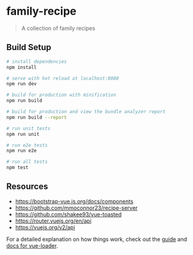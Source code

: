 # family-recipe

> A collection of family recipes

## Build Setup

``` bash
# install dependencies
npm install

# serve with hot reload at localhost:8080
npm run dev

# build for production with minification
npm run build

# build for production and view the bundle analyzer report
npm run build --report

# run unit tests
npm run unit

# run e2e tests
npm run e2e

# run all tests
npm test
```

## Resources
* https://bootstrap-vue.js.org/docs/components
* https://github.com/mmoconnor23/recipe-server
* https://github.com/shakee93/vue-toasted
* https://router.vuejs.org/en/api
* https://vuejs.org/v2/api

For a detailed explanation on how things work, check out the [guide](http://vuejs-templates.github.io/webpack/) and [docs for vue-loader](http://vuejs.github.io/vue-loader).
